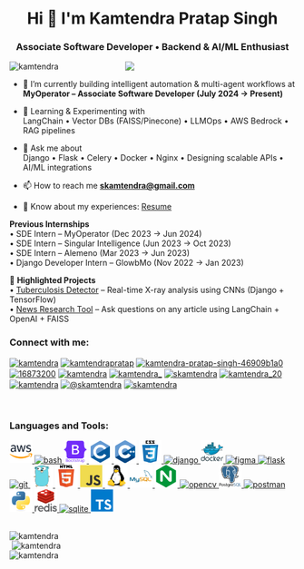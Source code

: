 <h1 align="center">Hi&nbsp;👋&nbsp;I'm Kamtendra&nbsp;Pratap&nbsp;Singh</h1>
<h3 align="center">Associate Software Developer • Backend &amp; AI/ML Enthusiast</h3>

<img align="right" width="300" src="https://media.giphy.com/media/R03zWv5p1oNSQd91EP/giphy.gif">
<p align="left"> <img src="https://komarev.com/ghpvc/?username=kamtendra&label=Profile%20views&color=0e75b6&style=flat" alt="kamtendra" /> </p>

<!-- ---------------------------------------------------------------- -->
<!-- SUMMARY -->
<!-- ---------------------------------------------------------------- -->
- 🔭 I’m currently building intelligent automation &amp; multi-agent workflows at  
<b>MyOperator – Associate Software Developer (July&nbsp;2024 → Present)</b>  

- 🌱  Learning &amp; Experimenting with  
LangChain • Vector DBs (FAISS/Pinecone) • LLMOps • AWS Bedrock • RAG pipelines  

- 💬 Ask me about  
Django • Flask • Celery • Docker • Nginx • Designing scalable APIs • AI/ML integrations

- 📫 How to reach me **skamtendra@gmail.com**

- 📄 Know about my experiences: [Resume]([shorturl.at/kJK57](https://drive.google.com/file/d/19U4Hws6a0qRQKPEFMKVJjb6rOrPEWqr8/view?usp=share_link))

<!-- ---------------------------------------------------------------- -->
<!-- EXPERIENCE SNAPSHOT -->
<!-- ---------------------------------------------------------------- -->
<b>Previous Internships</b>  
• SDE Intern – MyOperator (Dec 2023 → Jun 2024)  
• SDE Intern – Singular Intelligence (Jun 2023 → Oct 2023)  
• SDE Intern – Alemeno (Mar 2023 → Jun 2023)  
• Django Developer Intern – GlowbMo (Nov 2022 → Jan 2023)

<!-- ---------------------------------------------------------------- -->
<!--  PROJECTS -->
<!-- ---------------------------------------------------------------- -->
🚀 <strong>Highlighted Projects</strong>  
• <a href="https://github.com/kamtendra/Tuberculosis-Detector" target="_blank">Tuberculosis Detector</a> – Real-time X-ray analysis using CNNs (Django + TensorFlow)  
• <a href="https://github.com/kamtendra/News-Research-Tool" target="_blank">News Research Tool</a> – Ask questions on any article using LangChain + OpenAI + FAISS  

<h3 align="left">Connect with me:</h3>
<p align="left">
<a href="https://codepen.io/kamtendra" target="blank"><img align="center" src="https://raw.githubusercontent.com/rahuldkjain/github-profile-readme-generator/master/src/images/icons/Social/codepen.svg" alt="kamtendra" height="30" width="40" /></a>
<a href="https://twitter.com/kamtendrapratap" target="blank"><img align="center" src="https://raw.githubusercontent.com/rahuldkjain/github-profile-readme-generator/master/src/images/icons/Social/twitter.svg" alt="kamtendrapratap" height="30" width="40" /></a>
<a href="https://linkedin.com/in/kamtendra-pratap-singh-46909b1a0" target="blank"><img align="center" src="https://raw.githubusercontent.com/rahuldkjain/github-profile-readme-generator/master/src/images/icons/Social/linked-in-alt.svg" alt="kamtendra-pratap-singh-46909b1a0" height="30" width="40" /></a>
<a href="https://stackoverflow.com/users/16873200" target="blank"><img align="center" src="https://raw.githubusercontent.com/rahuldkjain/github-profile-readme-generator/master/src/images/icons/Social/stack-overflow.svg" alt="16873200" height="30" width="40" /></a>
<a href="https://kaggle.com/kamtendra" target="blank"><img align="center" src="https://raw.githubusercontent.com/rahuldkjain/github-profile-readme-generator/master/src/images/icons/Social/kaggle.svg" alt="kamtendra" height="30" width="40" /></a>
<a href="https://instagram.com/kamtendra_" target="blank"><img align="center" src="https://raw.githubusercontent.com/rahuldkjain/github-profile-readme-generator/master/src/images/icons/Social/instagram.svg" alt="kamtendra_" height="30" width="40" /></a>
<a href="https://www.hackerrank.com/skamtendra" target="blank"><img align="center" src="https://raw.githubusercontent.com/rahuldkjain/github-profile-readme-generator/master/src/images/icons/Social/hackerrank.svg" alt="skamtendra" height="30" width="40" /></a>
<a href="https://codeforces.com/profile/kamtendra_20" target="blank"><img align="center" src="https://raw.githubusercontent.com/rahuldkjain/github-profile-readme-generator/master/src/images/icons/Social/codeforces.svg" alt="kamtendra_20" height="30" width="40" /></a>
<a href="https://www.leetcode.com/kamtendra" target="blank"><img align="center" src="https://raw.githubusercontent.com/rahuldkjain/github-profile-readme-generator/master/src/images/icons/Social/leet-code.svg" alt="kamtendra" height="30" width="40" /></a>
<a href="https://www.hackerearth.com/@skamtendra" target="blank"><img align="center" src="https://raw.githubusercontent.com/rahuldkjain/github-profile-readme-generator/master/src/images/icons/Social/hackerearth.svg" alt="@skamtendra" height="30" width="40" /></a>
<a href="https://auth.geeksforgeeks.org/user/skamtendra" target="blank"><img align="center" src="https://raw.githubusercontent.com/rahuldkjain/github-profile-readme-generator/master/src/images/icons/Social/geeks-for-geeks.svg" alt="skamtendra" height="30" width="40" /></a>
</p>
<br>
<h3 align="left">Languages and Tools:</h3>
<p align="left"> <a href="https://aws.amazon.com" target="_blank" rel="noreferrer"> <img src="https://raw.githubusercontent.com/devicons/devicon/master/icons/amazonwebservices/amazonwebservices-original-wordmark.svg" alt="aws" width="40" height="40"/> </a> <a href="https://www.gnu.org/software/bash/" target="_blank" rel="noreferrer"> <img src="https://www.vectorlogo.zone/logos/gnu_bash/gnu_bash-icon.svg" alt="bash" width="40" height="40"/> </a> <a href="https://getbootstrap.com" target="_blank" rel="noreferrer"> <img src="https://raw.githubusercontent.com/devicons/devicon/master/icons/bootstrap/bootstrap-plain-wordmark.svg" alt="bootstrap" width="40" height="40"/> </a> <a href="https://www.cprogramming.com/" target="_blank" rel="noreferrer"> <img src="https://raw.githubusercontent.com/devicons/devicon/master/icons/c/c-original.svg" alt="c" width="40" height="40"/> </a> <a href="https://www.w3schools.com/cpp/" target="_blank" rel="noreferrer"> <img src="https://raw.githubusercontent.com/devicons/devicon/master/icons/cplusplus/cplusplus-original.svg" alt="cplusplus" width="40" height="40"/> </a> <a href="https://www.w3schools.com/css/" target="_blank" rel="noreferrer"> <img src="https://raw.githubusercontent.com/devicons/devicon/master/icons/css3/css3-original-wordmark.svg" alt="css3" width="40" height="40"/> </a> <a href="https://www.djangoproject.com/" target="_blank" rel="noreferrer"> <img src="https://cdn.worldvectorlogo.com/logos/django.svg" alt="django" width="40" height="40"/> </a> <a href="https://www.docker.com/" target="_blank" rel="noreferrer"> <img src="https://raw.githubusercontent.com/devicons/devicon/master/icons/docker/docker-original-wordmark.svg" alt="docker" width="40" height="40"/> </a> <a href="https://www.figma.com/" target="_blank" rel="noreferrer"> <img src="https://www.vectorlogo.zone/logos/figma/figma-icon.svg" alt="figma" width="40" height="40"/> </a> <a href="https://flask.palletsprojects.com/" target="_blank" rel="noreferrer"> <img src="https://www.vectorlogo.zone/logos/pocoo_flask/pocoo_flask-icon.svg" alt="flask" width="40" height="40"/> </a> <a href="https://git-scm.com/" target="_blank" rel="noreferrer"> <img src="https://www.vectorlogo.zone/logos/git-scm/git-scm-icon.svg" alt="git" width="40" height="40"/> </a> <a href="https://golang.org" target="_blank" rel="noreferrer"> <img src="https://raw.githubusercontent.com/devicons/devicon/master/icons/go/go-original.svg" alt="go" width="40" height="40"/> </a> <a href="https://www.w3.org/html/" target="_blank" rel="noreferrer"> <img src="https://raw.githubusercontent.com/devicons/devicon/master/icons/html5/html5-original-wordmark.svg" alt="html5" width="40" height="40"/> </a> <a href="https://developer.mozilla.org/en-US/docs/Web/JavaScript" target="_blank" rel="noreferrer"> <img src="https://raw.githubusercontent.com/devicons/devicon/master/icons/javascript/javascript-original.svg" alt="javascript" width="40" height="40"/> </a> <a href="https://www.linux.org/" target="_blank" rel="noreferrer"> <img src="https://raw.githubusercontent.com/devicons/devicon/master/icons/linux/linux-original.svg" alt="linux" width="40" height="40"/> </a> <a href="https://www.mysql.com/" target="_blank" rel="noreferrer"> <img src="https://raw.githubusercontent.com/devicons/devicon/master/icons/mysql/mysql-original-wordmark.svg" alt="mysql" width="40" height="40"/> </a> <a href="https://www.nginx.com" target="_blank" rel="noreferrer"> <img src="https://raw.githubusercontent.com/devicons/devicon/master/icons/nginx/nginx-original.svg" alt="nginx" width="40" height="40"/> </a> <a href="https://opencv.org/" target="_blank" rel="noreferrer"> <img src="https://www.vectorlogo.zone/logos/opencv/opencv-icon.svg" alt="opencv" width="40" height="40"/> </a> <a href="https://www.postgresql.org" target="_blank" rel="noreferrer"> <img src="https://raw.githubusercontent.com/devicons/devicon/master/icons/postgresql/postgresql-original-wordmark.svg" alt="postgresql" width="40" height="40"/> </a> <a href="https://postman.com" target="_blank" rel="noreferrer"> <img src="https://www.vectorlogo.zone/logos/getpostman/getpostman-icon.svg" alt="postman" width="40" height="40"/> </a> <a href="https://www.python.org" target="_blank" rel="noreferrer"> <img src="https://raw.githubusercontent.com/devicons/devicon/master/icons/python/python-original.svg" alt="python" width="40" height="40"/> </a> <a href="https://redis.io" target="_blank" rel="noreferrer"> <img src="https://raw.githubusercontent.com/devicons/devicon/master/icons/redis/redis-original-wordmark.svg" alt="redis" width="40" height="40"/> </a> <a href="https://www.sqlite.org/" target="_blank" rel="noreferrer"> <img src="https://www.vectorlogo.zone/logos/sqlite/sqlite-icon.svg" alt="sqlite" width="40" height="40"/> </a> <a href="https://www.typescriptlang.org/" target="_blank" rel="noreferrer"> <img src="https://raw.githubusercontent.com/devicons/devicon/master/icons/typescript/typescript-original.svg" alt="typescript" width="40" height="40"/> </a> </p>
<br>
<img src="https://github-readme-stats.vercel.app/api/top-langs?username=kamtendra&show_icons=true&locale=en&layout=compact" alt="kamtendra" />
<br>
&nbsp;<img src="https://github-readme-stats.vercel.app/api?username=kamtendra&show_icons=true&locale=en" alt="kamtendra" />
<br>
<img src="https://github-readme-streak-stats.herokuapp.com/?user=kamtendra&" alt="kamtendra" />
